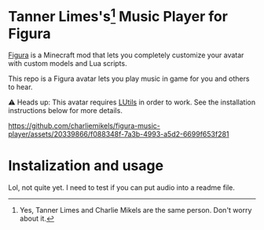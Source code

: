 # Tanner Limes's[^whoIsTannerLimes] Music Player for Figura

[Figura](https://github.com/Kingdom-of-The-Moon/FiguraRewriteRewrite) is a Minecraft mod that lets you completely customize your avatar with custom models and Lua scripts.

This repo is a Figura avatar lets you play music in game for you and others to hear.

⚠️ Heads up: This avatar requires [LUtils](https://github.com/lexize/lutils) in order to work. See the installation instructions below for more details.

https://github.com/charliemikels/figura-music-player/assets/20339866/f088348f-7a3b-4993-a5d2-6699f653f281

# Instalization and usage
Lol, not quite yet. I need to test if you can put audio into a readme file.



[^whoIsTannerLimes]: Yes, Tanner Limes and Charlie Mikels are the same person. Don't worry about it.
